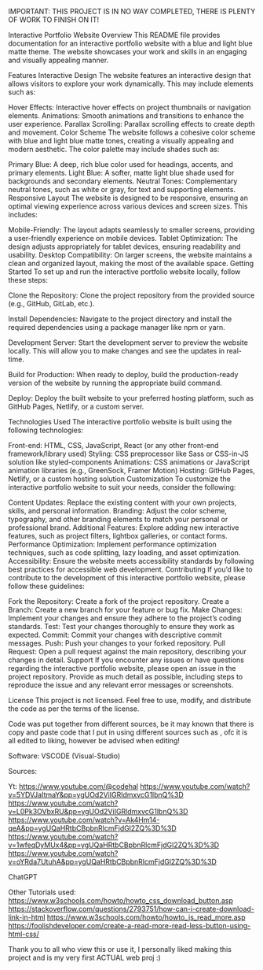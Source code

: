 

IMPORTANT: THIS PROJECT IS IN NO WAY COMPLETED, THERE IS PLENTY OF WORK TO FINISH ON IT!

Interactive Portfolio Website
Overview
This README file provides documentation for an interactive portfolio website with a blue and light blue matte theme. The website showcases your work and skills in an engaging and visually appealing manner.

Features
Interactive Design
The website features an interactive design that allows visitors to explore your work dynamically. This may include elements such as:

Hover Effects: Interactive hover effects on project thumbnails or navigation elements.
Animations: Smooth animations and transitions to enhance the user experience.
Parallax Scrolling: Parallax scrolling effects to create depth and movement.
Color Scheme
The website follows a cohesive color scheme with blue and light blue matte tones, creating a visually appealing and modern aesthetic. The color palette may include shades such as:

Primary Blue: A deep, rich blue color used for headings, accents, and primary elements.
Light Blue: A softer, matte light blue shade used for backgrounds and secondary elements.
Neutral Tones: Complementary neutral tones, such as white or gray, for text and supporting elements.
Responsive Layout
The website is designed to be responsive, ensuring an optimal viewing experience across various devices and screen sizes. This includes:

Mobile-Friendly: The layout adapts seamlessly to smaller screens, providing a user-friendly experience on mobile devices.
Tablet Optimization: The design adjusts appropriately for tablet devices, ensuring readability and usability.
Desktop Compatibility: On larger screens, the website maintains a clean and organized layout, making the most of the available space.
Getting Started
To set up and run the interactive portfolio website locally, follow these steps:

Clone the Repository: Clone the project repository from the provided source (e.g., GitHub, GitLab, etc.).

Install Dependencies: Navigate to the project directory and install the required dependencies using a package manager like npm or yarn.

Development Server: Start the development server to preview the website locally. This will allow you to make changes and see the updates in real-time.

Build for Production: When ready to deploy, build the production-ready version of the website by running the appropriate build command.

Deploy: Deploy the built website to your preferred hosting platform, such as GitHub Pages, Netlify, or a custom server.

Technologies Used
The interactive portfolio website is built using the following technologies:

Front-end: HTML, CSS, JavaScript, React (or any other front-end framework/library used)
Styling: CSS preprocessor like Sass or CSS-in-JS solution like styled-components
Animations: CSS animations or JavaScript animation libraries (e.g., GreenSock, Framer Motion)
Hosting: GitHub Pages, Netlify, or a custom hosting solution
Customization
To customize the interactive portfolio website to suit your needs, consider the following:

Content Updates: Replace the existing content with your own projects, skills, and personal information.
Branding: Adjust the color scheme, typography, and other branding elements to match your personal or professional brand.
Additional Features: Explore adding new interactive features, such as project filters, lightbox galleries, or contact forms.
Performance Optimization: Implement performance optimization techniques, such as code splitting, lazy loading, and asset optimization.
Accessibility: Ensure the website meets accessibility standards by following best practices for accessible web development.
Contributing
If you’d like to contribute to the development of this interactive portfolio website, please follow these guidelines:

Fork the Repository: Create a fork of the project repository.
Create a Branch: Create a new branch for your feature or bug fix.
Make Changes: Implement your changes and ensure they adhere to the project’s coding standards.
Test: Test your changes thoroughly to ensure they work as expected.
Commit: Commit your changes with descriptive commit messages.
Push: Push your changes to your forked repository.
Pull Request: Open a pull request against the main repository, describing your changes in detail.
Support
If you encounter any issues or have questions regarding the interactive portfolio website, please open an issue in the project repository. Provide as much detail as possible, including steps to reproduce the issue and any relevant error messages or screenshots.

License
This project is not licensed. Feel free to use, modify, and distribute the code as per the terms of the license.

Code was put together from different sources, be it may known that there is copy and paste code that I put in using different sources such as , ofc it is all edited to liking, however be advised when editing!

Software: VSCODE (Visual-Studio)

Sources:

Yt: https://www.youtube.com/@codehal https://www.youtube.com/watch?v=5YDVJaItmaY&pp=ygUOd2ViIGRldmxvcG1lbnQ%3D https://www.youtube.com/watch?v=L0Pk3OVbxRU&pp=ygUOd2ViIGRldmxvcG1lbnQ%3D https://www.youtube.com/watch?v=Ak4Hm14-qeA&pp=ygUQaHRtbCBpbnRlcmFjdGl2ZQ%3D%3D https://www.youtube.com/watch?v=1wfeqDyMUx4&pp=ygUQaHRtbCBpbnRlcmFjdGl2ZQ%3D%3D https://www.youtube.com/watch?v=oYRda7UtuhA&pp=ygUQaHRtbCBpbnRlcmFjdGl2ZQ%3D%3D

ChatGPT

Other Tutorials used: https://www.w3schools.com/howto/howto_css_download_button.asp https://stackoverflow.com/questions/2793751/how-can-i-create-download-link-in-html https://www.w3schools.com/howto/howto_js_read_more.asp https://foolishdeveloper.com/create-a-read-more-read-less-button-using-html-css/

Thank you to all who view this or use it, I personally liked making this project and is my very first ACTUAL web proj :)
